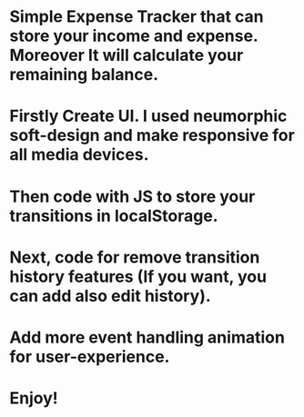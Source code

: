 # Simple Expense Tracker that can store your income and expense. Moreover It will calculate your remaining balance.

# Firstly Create UI. I used neumorphic soft-design and make responsive for all media devices.

# Then code with JS to store your transitions in localStorage.

# Next, code for remove transition history features (If you want, you can add also edit history).

# Add more event handling animation for user-experience.

# Enjoy!
